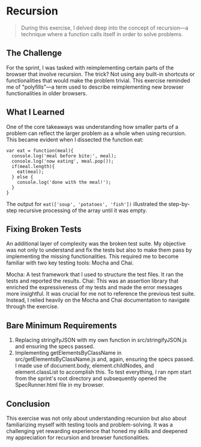 # Recursion 

>During this exercise, I delved deep into the concept of recursion—a technique where a function calls itself in order to solve problems.

## The Challenge
For the sprint, I was tasked with reimplementing certain parts of the browser that involve recursion. The trick? Not using any built-in shortcuts or functionalities that would make the problem trivial. This exercise reminded me of "polyfills"—a term used to describe reimplementing new browser functionalities in older browsers.


## What I Learned
One of the core takeaways was understanding how smaller parts of a problem can reflect the larger problem as a whole when using recursion. This became evident when I dissected the function eat:

```
var eat = function(meal){
  console.log('meal before bite:', meal);
  console.log('now eating', meal.pop());
  if(meal.length){
    eat(meal);
  } else {
    console.log('done with the meal!');
  }
}
```

The output for `eat(['soup', 'potatoes', 'fish'])` illustrated the step-by-step recursive processing of the array until it was empty.

## Fixing Broken Tests
An additional layer of complexity was the broken test suite. My objective was not only to understand and fix the tests but also to make them pass by implementing the missing functionalities. This required me to become familiar with two key testing tools: Mocha and Chai.

Mocha: A test framework that I used to structure the test files. It ran the tests and reported the results.
Chai: This was an assertion library that enriched the expressiveness of my tests and made the error messages more insightful.
It was crucial for me not to reference the previous test suite. Instead, I relied heavily on the Mocha and Chai documentation to navigate through the exercise.

## Bare Minimum Requirements
1. Replacing stringifyJSON with my own function in src/stringifyJSON.js and ensuring the specs passed.</br>
2. Implementing getElementsByClassName in src/getElementsByClassName.js and, again, ensuring the specs passed. I made use of document.body, element.childNodes, and element.classList to accomplish this.
To test everything, I ran npm start from the sprint's root directory and subsequently opened the SpecRunner.html file in my browser.

## Conclusion
This exercise was not only about understanding recursion but also about familiarizing myself with testing tools and problem-solving. It was a challenging yet rewarding experience that honed my skills and deepened my appreciation for recursion and browser functionalities.
